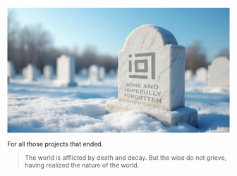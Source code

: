 ![io7m.com](grave.jpg?raw=true)

For all those projects that ended.

> The world is afflicted by death and decay.
> But the wise do not grieve, having realized the nature of the world.


